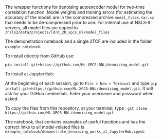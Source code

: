 The wrapper functions for denoising autoencoder model for two-time correlation function. 
Model weights and training errors (for estimating the accuracy of the model) are in the compressed archive  `model_files.tar.xz` that needs
to be de-compressed prior to use.
For internal use at NSLS-II servers, all model files are copied to 
`/nsls2/data/projects/ldrd_20_xpcs_ml/model_files`

The demonstration notebook and a single 2TCF are included in the folder `example notebook`.

To install directly from GitHub use:

`pip install git+https://github.com/ML-XPCS-BNL/denoising_model.git`

To install at JupyterHub:


At the beginning of each session, go to `File > New > Terminal` and type `pip install git+https://github.com/ML-XPCS-BNL/denoising_model.git`. It will ask for your GitHub credentials. Enter your username and password when asked.

To copy the files from this repository, at your terminal, type : `git clone https://github.com/ML-XPCS-BNL/denoising_model.git`

The notebook, that contains examples of useful functions and has the correct links to all model-related files is `example_notebook/demonstrate_denoising_works_at_JupyterHub.ipynb`

